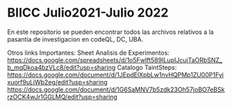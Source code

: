 # BIICC Julio2021-Julio 2022

En este repositorio se pueden encontrar todos las archivos relativos a la pasantia de investigacion en codeQL, DC, UBA.

Otros links Importantes:
Sheet Analisis de Experimentos: https://docs.google.com/spreadsheets/d/1o5FwIft589ILupIJcujTaORbSNZ_b_mqDkoa4bzVLc8/edit?usp=sharing
Catalogo TaintSteps: 
https://docs.google.com/document/d/1JEpdElXpbLw1nvHQPMp1ZU00P1Fyixuorf9uLjWb2eg/edit?usp=sharing
https://docs.google.com/document/d/1G6SaMNV7b5zdk23Oh57joBO7eBSkrzOCK4wJr1GGLMQ/edit?usp=sharing
